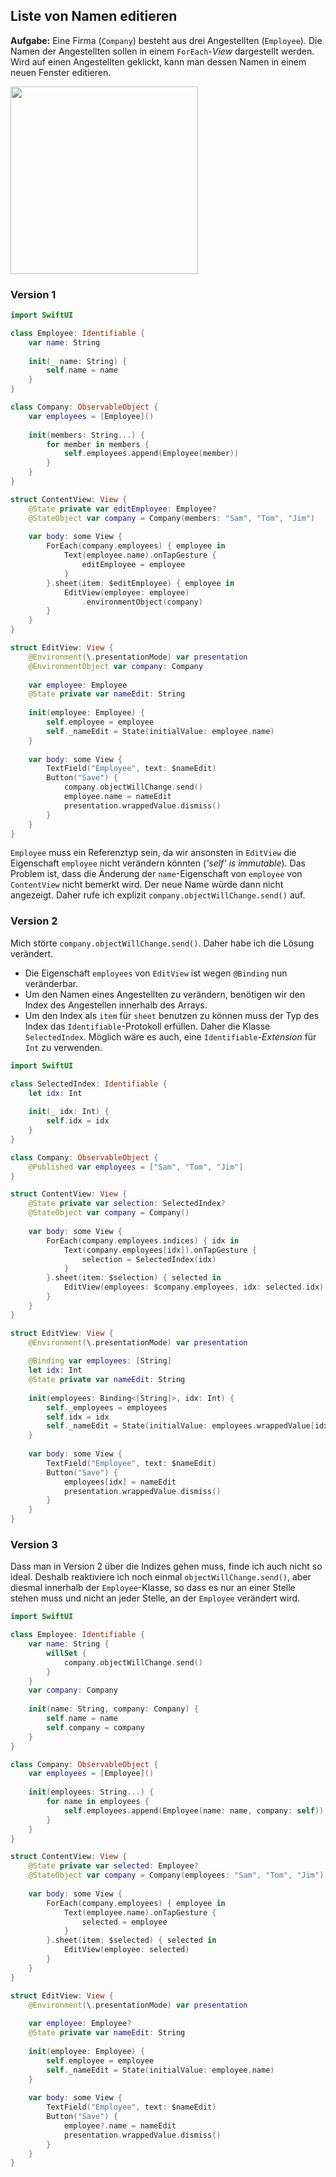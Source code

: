 ## Liste von Namen editieren

**Aufgabe:** Eine Firma (`Company`) besteht aus drei Angestellten (`Employee`). Die Namen der Angestellten sollen in einem `ForEach`-*View* dargestellt werden. Wird auf einen Angestellten geklickt, kann man dessen Namen in einem neuen Fenster editieren.

<img src="media/edit-list-of-employees.gif" width=300>

### Version 1

```swift
import SwiftUI

class Employee: Identifiable {
    var name: String
    
    init(_ name: String) {
        self.name = name
    }
}

class Company: ObservableObject {
    var employees = [Employee]()
    
    init(members: String...) {
        for member in members {
            self.employees.append(Employee(member))
        }
    }
}

struct ContentView: View {
    @State private var editEmployee: Employee?
    @StateObject var company = Company(members: "Sam", "Tom", "Jim")
    
    var body: some View {
        ForEach(company.employees) { employee in
            Text(employee.name).onTapGesture {
                editEmployee = employee
            }
        }.sheet(item: $editEmployee) { employee in
            EditView(employee: employee)
                .environmentObject(company)
        }
    }
}

struct EditView: View {
    @Environment(\.presentationMode) var presentation
    @EnvironmentObject var company: Company
    
    var employee: Employee
    @State private var nameEdit: String
    
    init(employee: Employee) {
        self.employee = employee
        self._nameEdit = State(initialValue: employee.name)
    }
    
    var body: some View {
        TextField("Employee", text: $nameEdit)
        Button("Save") {
            company.objectWillChange.send()
            employee.name = nameEdit
            presentation.wrappedValue.dismiss()
        }
    }
}
```

`Employee` muss ein Referenztyp sein, da wir ansonsten in `EditView` die Eigenschaft `employee` nicht verändern könnten (*'self' is immutable*). Das Problem ist, dass die Änderung der `name`-Eigenschaft von `employee` von `ContentView` nicht bemerkt wird. Der neue Name würde dann nicht angezeigt. Daher rufe ich explizit `company.objectWillChange.send()` auf.

### Version 2

Mich störte `company.objectWillChange.send()`. Daher habe ich die Lösung verändert. 
* Die Eigenschaft `employees` von `EditView` ist wegen `@Binding` nun veränderbar.
* Um den Namen eines Angestellten zu verändern, benötigen wir den Index des Angestellen innerhalb des Arrays.
* Um den Index als `item` für `sheet` benutzen zu können muss der Typ des Index das `Identifiable`-Protokoll erfüllen. Daher die Klasse `SelectedIndex`. Möglich wäre es auch, eine `Identifiable`-*Extension* für `Int` zu verwenden.

```swift
import SwiftUI

class SelectedIndex: Identifiable {
    let idx: Int
    
    init(_ idx: Int) {
        self.idx = idx
    }
}

class Company: ObservableObject {
    @Published var employees = ["Sam", "Tom", "Jim"]
}

struct ContentView: View {
    @State private var selection: SelectedIndex?
    @StateObject var company = Company()
    
    var body: some View {
        ForEach(company.employees.indices) { idx in
            Text(company.employees[idx]).onTapGesture {
                selection = SelectedIndex(idx)
            }
        }.sheet(item: $selection) { selected in
            EditView(employees: $company.employees, idx: selected.idx)
        }
    }
}

struct EditView: View {
    @Environment(\.presentationMode) var presentation
    
    @Binding var employees: [String]
    let idx: Int
    @State private var nameEdit: String
    
    init(employees: Binding<[String]>, idx: Int) {
        self._employees = employees
        self.idx = idx
        self._nameEdit = State(initialValue: employees.wrappedValue[idx])
    }
    
    var body: some View {
        TextField("Employee", text: $nameEdit)
        Button("Save") {
            employees[idx] = nameEdit
            presentation.wrappedValue.dismiss()
        }
    }
}
```

### Version 3

Dass man in Version 2 über die Indizes gehen muss, finde ich auch nicht so ideal. Deshalb reaktiviere ich noch einmal `objectWillChange.send()`, aber diesmal innerhalb der `Employee`-Klasse, so dass es nur an einer Stelle stehen muss und nicht an jeder Stelle, an der `Employee` verändert wird.

```swift
import SwiftUI

class Employee: Identifiable {
    var name: String {
        willSet {
            company.objectWillChange.send()
        }
    }
    var company: Company
    
    init(name: String, company: Company) {
        self.name = name
        self.company = company
    }
}

class Company: ObservableObject {
    var employees = [Employee]()
    
    init(employees: String...) {
        for name in employees {
            self.employees.append(Employee(name: name, company: self))
        }
    }
}

struct ContentView: View {
    @State private var selected: Employee?
    @StateObject var company = Company(employees: "Sam", "Tom", "Jim")
    
    var body: some View {
        ForEach(company.employees) { employee in
            Text(employee.name).onTapGesture {
                selected = employee
            }
        }.sheet(item: $selected) { selected in
            EditView(employee: selected)
        }
    }
}

struct EditView: View {
    @Environment(\.presentationMode) var presentation
    
    var employee: Employee?
    @State private var nameEdit: String
    
    init(employee: Employee) {
        self.employee = employee
        self._nameEdit = State(initialValue: employee.name)
    }
    
    var body: some View {
        TextField("Employee", text: $nameEdit)
        Button("Save") {
            employee?.name = nameEdit
            presentation.wrappedValue.dismiss()
        }
    }
}
```
